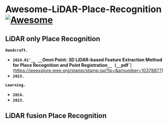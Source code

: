 # Awesome-LiDAR-Place-Recognition [![Awesome](https://awesome.re/badge.svg)](https://awesome.re)

## LiDAR only Place Recognition
__`Handcraft.`__
- __`2024.01'__ __`Omni Point: 3D LiDAR-based Feature Extraction Method for Place Recognition and Point Registration`__ [__`pdf`__](https://ieeexplore.ieee.org/stamp/stamp.jsp?tp=&arnumber=10378877)
- __`2023.`__

__`Learning.`__
- __`2024.`__
- __`2023.`__
  
## LiDAR fusion Place Recognition
